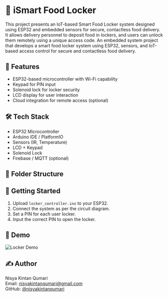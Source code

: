 # 🔐 iSmart Food Locker

This project presents an IoT-based Smart Food Locker system designed using ESP32 and embedded sensors for secure, contactless food delivery. It allows delivery personnel to deposit food in lockers, and users can unlock them remotely using a unique access code.
An embedded system project that develops a smart food locker system using ESP32, sensors, and IoT-based access control for secure and contactless food delivery.

## 📌 Features
- ESP32-based microcontroller with Wi-Fi capability
- Keypad for PIN input
- Solenoid lock for locker security
- LCD display for user interaction
- Cloud integration for remote access (optional)

## 🛠️ Tech Stack
- ESP32 Microcontroller
- Arduino IDE / PlatformIO
- Sensors (IR, Temperature)
- LCD + Keypad
- Solenoid Lock
- Firebase / MQTT (optional)

## 📁 Folder Structure

## 🚀 Getting Started
1. Upload `locker_controller.ino` to your ESP32.
2. Connect the system as per the circuit diagram.
3. Set a PIN for each user locker.
4. Input the correct PIN to open the locker.

## 📸 Demo
![Locker Demo](images/locker_demo.jpg)

## ✍️ Author
Nisya Kintan Qumari  
Email: nisyakintanqumari@gmail.com  
GitHub: [@nisyakintanqumari](https://github.com/nisyakintanqumari)
